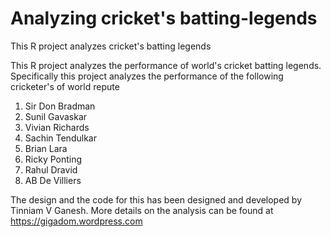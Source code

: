 # Analyzing cricket's batting-legends
This R project analyzes cricket's batting legends

This R project analyzes the performance of world's cricket batting legends. Specifically this project analyzes the performance 
of the following cricketer's of world repute
1. Sir Don Bradman
2. Sunil Gavaskar
3. Vivian Richards
4. Sachin Tendulkar
5. Brian Lara
6. Ricky Ponting
7. Rahul Dravid
8. AB De Villiers

The design and the code for this has been designed and developed by Tinniam V Ganesh. More details on the analysis can be found at
https://gigadom.wordpress.com

